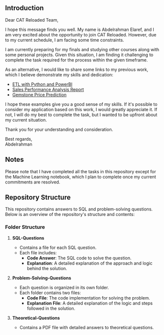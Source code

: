 ## Introduction

Dear CAT Reloaded Team,

I hope this message finds you well. My name is Abdelrahman Elaref, and I am very excited about the opportunity to join CAT Reloaded. However, due to my current schedule, I am facing some time constraints.

I am currently preparing for my finals and studying other courses along with some personal projects. Given this situation, I am finding it challenging to complete the task required for the process within the given timeframe.

As an alternative, I would like to share some links to my previous work, which I believe demonstrate my skills and dedication:

- [ETL with Python and PowerBI](https://github.com/AED7M/ETL-Python-PowerBI)
- [Sales Performance Analysis Report](https://github.com/AED7M/Sales-Performance-Analysis-Report)
- [Gemstone Price Prediction](https://github.com/AED7M/gemstone-price-prediction)

I hope these examples give you a good sense of my skills. If it's possible to consider my application based on this work, I would greatly appreciate it. If not, I will do my best to complete the task, but I wanted to be upfront about my current situation.

Thank you for your understanding and consideration.

Best regards,  
Abdelrahman

## Notes

Please note that I have completed all the tasks in this repository except for the Machine Learning notebook, which I plan to complete once my current commitments are resolved.

## Repository Structure

This repository contains answers to SQL and problem-solving questions. Below is an overview of the repository's structure and contents:

### Folder Structure

1. **SQL-Questions**
   - Contains a file for each SQL question.
   - Each file includes:
     - **Code Answer**: The SQL code to solve the question.
     - **Explanation**: A detailed explanation of the approach and logic behind the solution.

2. **Problem-Solving-Questions**
   - Each question is organized in its own folder.
   - Each folder contains two files:
     - **Code File**: The code implementation for solving the problem.
     - **Explanation File**: A detailed explanation of the logic and steps followed in the solution.

3. **Theoretical-Questions**
   - Contains a PDF file with detailed answers to theoretical questions.
